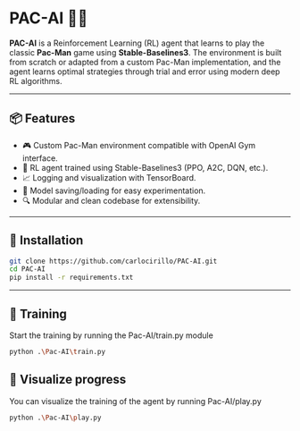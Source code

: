 # PAC-AI 🧠👾

**PAC-AI** is a Reinforcement Learning (RL) agent that learns to play the classic **Pac-Man** game using **Stable-Baselines3**. The environment is built from scratch or adapted from a custom Pac-Man implementation, and the agent learns optimal strategies through trial and error using modern deep RL algorithms.

---

## 📦 Features

- 🎮 Custom Pac-Man environment compatible with OpenAI Gym interface.
- 🧠 RL agent trained using Stable-Baselines3 (PPO, A2C, DQN, etc.).
- 📈 Logging and visualization with TensorBoard.
- 💾 Model saving/loading for easy experimentation.
- 🔍 Modular and clean codebase for extensibility.

---

## 🧰 Installation

```bash
git clone https://github.com/carlocirillo/PAC-AI.git
cd PAC-AI
pip install -r requirements.txt
```

---

## 🚀 Training

Start the training by running the Pac-AI/train.py module

```bash
python .\Pac-AI\train.py
```

## 🤖 Visualize progress

You can visualize the training of the agent by running Pac-AI/play.py

```bash
python .\Pac-AI\play.py
```